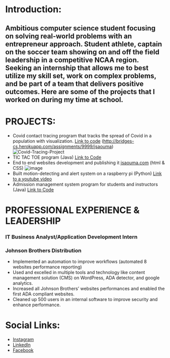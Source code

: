 # **Introduction:** 

## Ambitious computer science student focusing on solving real-world problems with an entrepreneur approach. Student athlete, captain on the soccer team showing on and off the field leadership in a competitive NCAA region. Seeking an internship that allows me to best utilize my skill set, work on complex problems, and be part of a team that delivers positive outcomes. Here are some of the projects that I worked on during my time at school.
# **PROJECTS:**

  * Covid contact tracing program that tracks the spread of Covid in a population with visualization. [Link to code](https://github.com/Saouma1/Covid-Contact-Tracing)       (http://bridges-cs.herokuapp.com/assignments/9999/jsaouma)
   ![Covid-Tracing-Project](https://user-images.githubusercontent.com/88504029/207231236-b7001d92-2d7d-47b5-bff3-6a6009fb069c.png)
  * TIC TAC TOE program (Java) [Link to Code](https://github.com/Saouma1/TICTACTOE)
  * End to end websites development and publishing it [jsaouma.com](https://jsaouma.com/) (html & CSS)
  ![image](https://user-images.githubusercontent.com/88504029/207231421-2bfa5dd3-743d-4ab6-b0da-66747a87201d.png)
  * Built motion-detecting and alert system on a raspberry pi (Python) [Link to a youtube video](https://youtube.com/shorts/nakbrYP9Ae8)
  * Admission management system program for students and instructors (Java) [Link to Code](https://github.com/Saouma1/Admission-mangement-Program)

# **PROFESSIONAL EXPERIENCE & LEADERSHIP**
### IT Business Analyst/Application Development Intern
### Johnson Brothers Distribution
*	Implemented an automation to improve workflows (automated 8 websites performance reporting)
*	Used and excelled in multiple tools and technology like content management solution (CMS) on WordPress, ADA detector, and google analytics.
*	Increased all Johnson Brothers’ websites performances and enabled the first ADA compliant websites.
*	Cleaned up 500 users in an internal software to improve security and enhance performance.

# **Social Links:**
* [Instagram](https://www.instagram.com/jad_saouma/)
* [LinkedIn](https://www.linkedin.com/in/jad-saouma-a57123212/)
* [Facebook](https://www.facebook.com/jad.sawma.5/)

